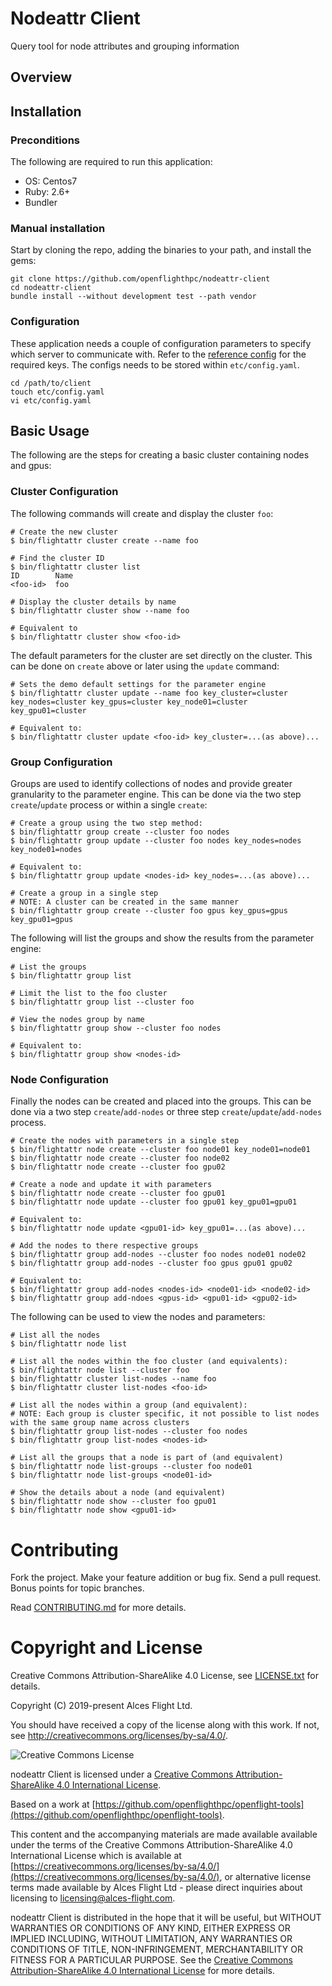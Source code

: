 # Nodeattr Client

Query tool for node attributes and grouping information

## Overview

## Installation

### Preconditions

The following are required to run this application:

* OS:     Centos7
* Ruby:   2.6+
* Bundler

### Manual installation

Start by cloning the repo, adding the binaries to your path, and install the gems:

```
git clone https://github.com/openflighthpc/nodeattr-client
cd nodeattr-client
bundle install --without development test --path vendor
```

### Configuration

These application needs a couple of configuration parameters to specify which server to communicate with. Refer to the [reference config](etc/config.yaml.reference) for the required keys. The configs needs to be stored within `etc/config.yaml`.

```
cd /path/to/client
touch etc/config.yaml
vi etc/config.yaml
```

## Basic Usage
The following are the steps for creating a basic cluster containing nodes and gpus:

### Cluster Configuration

The following commands will create and display the cluster `foo`:

```
# Create the new cluster
$ bin/flightattr cluster create --name foo

# Find the cluster ID
$ bin/flightattr cluster list
ID        Name
<foo-id>  foo

# Display the cluster details by name
$ bin/flightattr cluster show --name foo

# Equivalent to
$ bin/flightattr cluster show <foo-id>
```

The default parameters for the cluster are set directly on the cluster. This can be done on `create` above or later using the `update` command:

```
# Sets the demo default settings for the parameter engine
$ bin/flightattr cluster update --name foo key_cluster=cluster key_nodes=cluster key_gpus=cluster key_node01=cluster key_gpu01=cluster

# Equivalent to:
$ bin/flightattr cluster update <foo-id> key_cluster=...(as above)...
```

### Group Configuration

Groups are used to identify collections of nodes and provide greater granularity to the parameter engine. This can be done via the two step `create`/`update` process or within a single `create`:

```
# Create a group using the two step method:
$ bin/flightattr group create --cluster foo nodes
$ bin/flightattr group update --cluster foo nodes key_nodes=nodes key_node01=nodes

# Equivalent to:
$ bin/flightattr group update <nodes-id> key_nodes=...(as above)...

# Create a group in a single step
# NOTE: A cluster can be created in the same manner
$ bin/flightattr group create --cluster foo gpus key_gpus=gpus key_gpu01=gpus
```

The following will list the groups and show the results from the parameter engine:

```
# List the groups
$ bin/flightattr group list

# Limit the list to the foo cluster
$ bin/flightattr group list --cluster foo

# View the nodes group by name
$ bin/flightattr group show --cluster foo nodes

# Equivalent to:
$ bin/flightattr group show <nodes-id>
```

### Node Configuration

Finally the nodes can be created and placed into the groups. This can be done via a two step `create`/`add-nodes` or three step `create`/`update`/`add-nodes` process.

```
# Create the nodes with parameters in a single step
$ bin/flightattr node create --cluster foo node01 key_node01=node01
$ bin/flightattr node create --cluster foo node02
$ bin/flightattr node create --cluster foo gpu02

# Create a node and update it with parameters
$ bin/flightattr node create --cluster foo gpu01
$ bin/flightattr node update --cluster foo gpu01 key_gpu01=gpu01

# Equivalent to:
$ bin/flightattr node update <gpu01-id> key_gpu01=...(as above)...

# Add the nodes to there respective groups
$ bin/flightattr group add-nodes --cluster foo nodes node01 node02
$ bin/flightattr group add-nodes --cluster foo gpus gpu01 gpu02

# Equivalent to:
$ bin/flightattr group add-nodes <nodes-id> <node01-id> <node02-id>
$ bin/flightattr group add-ndoes <gpus-id> <gpu01-id> <gpu02-id>
```

The following can be used to view the nodes and parameters:

```
# List all the nodes
$ bin/flightattr node list

# List all the nodes within the foo cluster (and equivalents):
$ bin/flightattr node list --cluster foo
$ bin/flightattr cluster list-nodes --name foo
$ bin/flightattr cluster list-nodes <foo-id>

# List all the nodes within a group (and equivalent):
# NOTE: Each group is cluster specific, it not possible to list nodes with the same group name across clusters
$ bin/flightattr group list-nodes --cluster foo nodes
$ bin/flightattr group list-nodes <nodes-id>

# List all the groups that a node is part of (and equivalent)
$ bin/flightattr node list-groups --cluster foo node01
$ bin/flightattr node list-groups <node01-id>

# Show the details about a node (and equivalent)
$ bin/flightattr node show --cluster foo gpu01
$ bin/flightattr node show <gpu01-id>
```

# Contributing

Fork the project. Make your feature addition or bug fix. Send a pull
request. Bonus points for topic branches.

Read [CONTRIBUTING.md](CONTRIBUTING.md) for more details.

# Copyright and License

Creative Commons Attribution-ShareAlike 4.0 License, see [LICENSE.txt](LICENSE.txt) for details.

Copyright (C) 2019-present Alces Flight Ltd.

You should have received a copy of the license along with this work.
If not, see <http://creativecommons.org/licenses/by-sa/4.0/>.

![Creative Commons License](https://i.creativecommons.org/l/by-sa/4.0/88x31.png)

nodeattr Client is licensed under a [Creative Commons Attribution-ShareAlike 4.0 International License](http://creativecommons.org/licenses/by-sa/4.0/).

Based on a work at [https://github.com/openflighthpc/openflight-tools](https://github.com/openflighthpc/openflight-tools).

This content and the accompanying materials are made available available
under the terms of the Creative Commons Attribution-ShareAlike 4.0
International License which is available at [https://creativecommons.org/licenses/by-sa/4.0/](https://creativecommons.org/licenses/by-sa/4.0/),
or alternative license terms made available by Alces Flight Ltd -
please direct inquiries about licensing to
[licensing@alces-flight.com](mailto:licensing@alces-flight.com).

nodeattr Client is distributed in the hope that it will be useful, but
WITHOUT WARRANTIES OR CONDITIONS OF ANY KIND, EITHER EXPRESS OR
IMPLIED INCLUDING, WITHOUT LIMITATION, ANY WARRANTIES OR CONDITIONS OF
TITLE, NON-INFRINGEMENT, MERCHANTABILITY OR FITNESS FOR A PARTICULAR
PURPOSE. See the [Creative Commons Attribution-ShareAlike 4.0
International License](https://creativecommons.org/licenses/by-sa/4.0/) for more
details.
